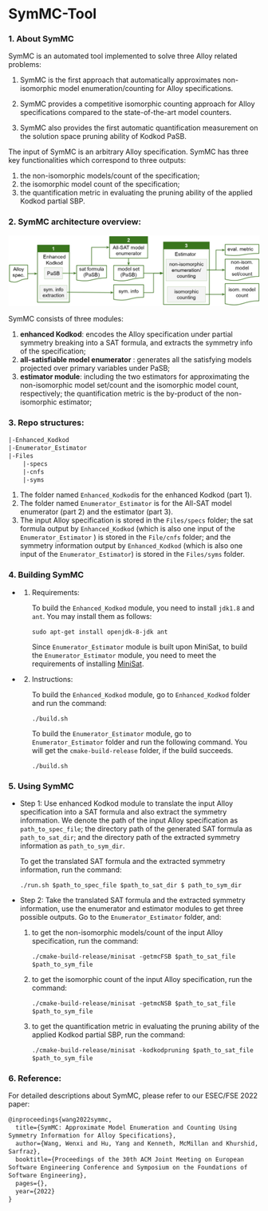# SymMC-Tool

### 1. About SymMC

SymMC is an automated tool implemented to solve three Alloy related problems:  

1) SymMC is the first approach that automatically approximates non-isomorphic model enumeration/counting for Alloy specifications. 

2) SymMC provides a competitive isomorphic counting approach for Alloy specifications compared to the state-of-the-art model counters.

3) SymMC also provides the first automatic quantification measurement on the solution space pruning ability of Kodkod PaSB. 

The input of SymMC is an arbitrary Alloy specification. SymMC has three key functionalities which correspond to three outputs: 

1) the non-isomorphic models/count of the specification;
2) the isomorphic model count of the specification;
3) the quantification metric in evaluating the pruning ability of the applied Kodkod partial SBP.

### 2. SymMC architecture overview:

![SymMC overview](./images/overview.jpg)

SymMC consists of three modules: 

1) **enhanced Kodkod**: encodes the Alloy specification under partial symmetry breaking into a SAT formula, and extracts the symmetry info of the specification; 
2) **all-satisfiable model enumerator** : generates all the satisfying models projected over primary variables under PaSB; 
3) **estimator module**: including the two estimators for approximating the non-isomorphic model set/count and the isomorphic model count, respectively; the quantification metric is the by-product of the non-isomorphic estimator;

### 3. Repo structures:

```
|-Enhanced_Kodkod
|-Enumerator_Estimator
|-Files
	|-specs
	|-cnfs
	|-syms
```

1. The folder named `Enhanced_Kodkod`is for the enhanced Kodkod (part 1).
2. The folder named `Enumerator_Estimator` is for the All-SAT model enumerator (part 2) and the estimator (part 3).
3. The input Alloy specification is stored in the `Files/specs` folder; the sat formula output by `Enhanced_Kodkod` (which is also one input of the `Enumerator_Estimator` ) is stored in the `File/cnfs` folder; and the symmetry information output by `Enhanced_Kodkod` (which is also one input of the  `Enumerator_Estimator`) is stored in the `Files/syms` folder. 


### 4. Building SymMC

- 1. Requirements:

     To build the `Enhanced_Kodkod` module, you need to install `jdk1.8` and `ant`. You may install them as follows:

     ``````
     sudo apt-get install openjdk-8-jdk ant
     ``````

     Since `Enumerator_Estimator` module is built upon MiniSat, to build the `Enumerator_Estimator` module, you need to meet the requirements of installing [MiniSat](https://github.com/niklasso/minisat). 

- 2. Instructions:

     To build the `Enhanced_Kodkod` module, go to `Enhanced_Kodkod` folder and run the command:

     ``````
     ./build.sh
     ``````
     
     To build the `Enumerator_Estimator` module, go to `Enumerator_Estimator` folder and run the following command. You will get the `cmake-build-release` folder, if the build succeeds.
     
     ``````
     ./build.sh
     ``````

### 5. Using SymMC

- Step 1: Use enhanced Kodkod module to translate the input Alloy specification into a SAT formula and also extract the symmetry information. We denote the path of the input Alloy specification as `path_to_spec_file`; the directory path of the generated SAT formula as `path_to_sat_dir`; and the directory path of the extracted symmetry information as `path_to_sym_dir`.

  To get the translated SAT formula and the extracted symmetry information, run the command:

  ```
  ./run.sh $path_to_spec_file $path_to_sat_dir $ path_to_sym_dir

- Step 2: Take the translated SAT formula and the extracted symmetry information, use the enumerator and estimator modules to get three possible outputs. Go to the `Enumerator_Estimator` folder, and:

  1. to get the non-isomorphic models/count of the input Alloy specification, run the command:

     ``````
     ./cmake-build-release/minisat -getmcFSB $path_to_sat_file $path_to_sym_file
  
  2. to get the isomorphic count of the input Alloy specification, run the command:
  
     ``````
     ./cmake-build-release/minisat -getmcNSB $path_to_sat_file $path_to_sym_file

  3. to get the quantification metric in evaluating the pruning ability of the applied Kodkod partial SBP, run the command:
  
     ``````
     ./cmake-build-release/minisat -kodkodpruning $path_to_sat_file $path_to_sym_file
     ``````

### 6. Reference:

For detailed descriptions about SymMC, please refer to our ESEC/FSE 2022 paper:

```
@inproceedings{wang2022symmc,
  title={SymMC: Approximate Model Enumeration and Counting Using Symmetry Information for Alloy Specifications},
  author={Wang, Wenxi and Hu, Yang and Kenneth, McMillan and Khurshid, Sarfraz},
  booktitle={Proceedings of the 30th ACM Joint Meeting on European Software Engineering Conference and Symposium on the Foundations of Software Engineering},
  pages={},
  year={2022}
}
```

